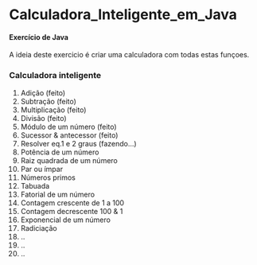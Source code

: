 # Calculadora_Inteligente_em_Java

<h4>Exercício de Java</h4>
A ideia deste exercicio é criar uma calculadora com todas estas funçoes.


<h3>Calculadora inteligente</h3>

1. Adição (feito)
2. Subtração (feito)
3. Multiplicação (feito)
4. Divisão (feito)
5. Módulo de um número (feito)
6. Sucessor & antecessor (feito)
7. Resolver eq.1 e 2 graus (fazendo...)
8. Potência de um número
9. Raiz quadrada de um número
10. Par ou ímpar
11. Números primos
12. Tabuada
13. Fatorial de um número
14. Contagem crescente de 1 a 100
15. Contagem decrescente 100 & 1
16. Exponencial de um número
17. Radiciação
18. ..
19. ..
20. ..
